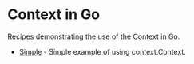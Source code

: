 # Context in Go

Recipes demonstrating the use of the Context in Go.

* [Simple](simple) - Simple example of using context.Context.
